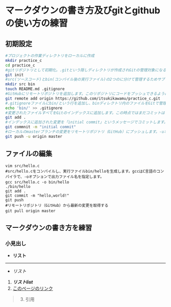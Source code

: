 # マークダウンの書き方及びgitとgithubの使い方の練習
## 初期設定
```bash
#プロジェクトの作業ディレクトリをローカルに作成  
mkdir practice_c  
cd practice_c  
#gitリポジトリとして初期化。.gitという隠しディレクトリが作成されGitの管理対象になる  
git init
#src(ソースコード)とbin(コンパイル後の実行ファイル)の2つのに分けて管理するためサブディレクトリを作成します。  
mkdir src bin    
touch README.md .gitignore  
#GitHubにリモートリポジトリを追加します。このリポジトリにコードをプッシュできるようになります。   
git remote add origin https://github.com/itsukikawamu/practice_c.git
#.gitignoreファイルにbin/という行を追加し、binディレクトリ内のファイルをGitで管理しないように指定します。    
echo 'bin/' >> .gitignore  　　 
#変更されたファイルすべてをGitのインデックスに追加します。この時点ではまだコミットはされません。　　
git add .
#インデックスに追加された変更を「initial commit」というメッセージでコミットします。  
git commnit -m "initial commit"
#ローカルのmasterブランチの変更をリモートリポジトリ（GitHub）にプッシュします。-uオプションは、今後のgit pushがこのリモートブランチを対象にするように設定します。  
git push -u origin master    
```
## ファイルの編集
```
vim src/hello.c
#src/hello.cをコンパイルし、実行ファイルbin/helloを生成します。gccはC言語のコンパイラで、-oオプションで出力ファイル名を指定します。  
gcc src/hello.c -o bin/hello　　  
./bin/hello  
git add .  
git commit -m "hello,world!"  
git push
#リモートリポジトリ（GitHub）から最新の変更を取得する    
git pull origin master　　
```
## マークダウンの書き方を練習
### 小見出し
- **リスト**
---
- *リスト*
1. ***リストlist***  
2. [このページのリンク](https://github.com/itsukikawamu/practice_c/blob/master/note.md)
> 3. 引用



